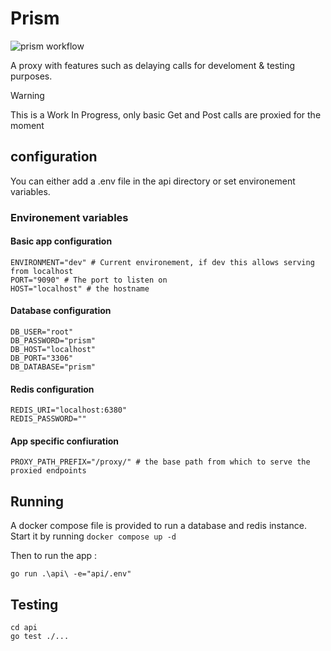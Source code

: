 # Prism

![prism workflow](https://github.com/twiggotronix/prism-proxy/actions/workflows/ci.yml/badge.svg)

A proxy with features such as delaying calls for develoment & testing purposes.

> [!Warning]  
> This is a Work In Progress, only basic Get and Post calls are proxied for the moment

## configuration

You can either add a .env file in the api directory or set environement variables.

### Environement variables

#### Basic app configuration

```
ENVIRONMENT="dev" # Current environement, if dev this allows serving from localhost
PORT="9090" # The port to listen on
HOST="localhost" # the hostname
```

#### Database configuration

```
DB_USER="root"
DB_PASSWORD="prism"
DB_HOST="localhost"
DB_PORT="3306"
DB_DATABASE="prism"
```

#### Redis configuration

```
REDIS_URI="localhost:6380"
REDIS_PASSWORD=""
```

#### App specific confiuration

```
PROXY_PATH_PREFIX="/proxy/" # the base path from which to serve the proxied endpoints
```

## Running

A docker compose file is provided to run a database and redis instance. Start it by running `docker compose up -d`

Then to run the app :

```
go run .\api\ -e="api/.env"
```

## Testing

```
cd api
go test ./...
```
